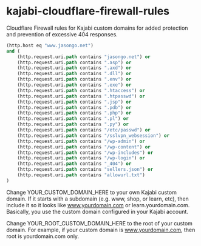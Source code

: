 # kajabi-cloudflare-firewall-rules
Cloudflare Firewall rules for Kajabi custom domains for added protection and prevention of excessive 404 responses.
```clojure
(http.host eq "www.jasongo.net")
and (
    (http.request.uri.path contains "jasongo.net") or
    (http.request.uri.path contains ".asp") or
    (http.request.uri.path contains ".axd") or
    (http.request.uri.path contains ".dll") or
    (http.request.uri.path contains ".env") or
    (http.request.uri.path contains ".exe") or
    (http.request.uri.path contains ".htaccess") or
    (http.request.uri.path contains ".htpasswd") or
    (http.request.uri.path contains ".jsp") or
    (http.request.uri.path contains ".pdb") or
    (http.request.uri.path contains ".php") or
    (http.request.uri.path contains ".pl") or
    (http.request.uri.path contains ".py") or
    (http.request.uri.path contains "/etc/passwd") or
    (http.request.uri.path contains "/sslvpn_websession") or
    (http.request.uri.path contains "/wp-admin") or
    (http.request.uri.path contains "/wp-content") or
    (http.request.uri.path contains "/wp-includes") or
    (http.request.uri.path contains "/wp-login") or
    (http.request.uri.path contains "_404") or
    (http.request.uri.path contains "sellers.json") or
    (http.request.uri.path contains "allowurl.txt")
)
```
Change YOUR_CUSTOM_DOMAIN_HERE to your own Kajabi custom domain. If it starts with a subdomain (e.g. www, shop, or learn, etc), then include it so it looks like www.yourdomain.com or learn.yourdomain.com. Basically, you use the custom domain configured in your Kajabi account.

Change YOUR_ROOT_CUSTOM_DOMAIN_HERE to the root of your custom domain. For example, if your custom domain is www.yourdomain.com, then root is yourdomain.com only.
